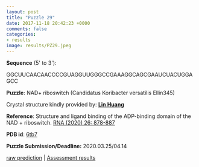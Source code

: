 ```yaml
---
layout: post
title: "Puzzle 29"
date: 2017-11-18 20:42:23 +0000
comments: false
categories: 
- results
image: results/PZ29.jpeg
---
```

**Sequence** (5' to 3'): 

GGCUUCAACAACCCCGUAGGUUGGGCCGAAAGGCAGCGAAUCUACUGGAGCC

**Puzzle**:
NAD+ riboswitch (Candidatus Koribacter versatilis Ellin345)

Crystal structure kindly provided by: [**Lin Huang**](http://jwz.syshospital.org/Item/468017.aspx)

**Reference**:
Structure and ligand binding of the ADP-binding domain of the NAD + riboswitch.
[RNA (2020) 26: 878-887](https://www.ncbi.nlm.nih.gov/pubmed/?term=32295864)

**PDB id**: [6tb7](http://www.rcsb.org/pdb/explore/explore.do?structureId=6tb7) 

**Puzzle Submission/Deadline:** 2020.03.25/04.14

[raw prediction](https://github.com/rnapuzzles/rnapuzzles.github.io/tree/master/data/PZ29/pdb)    &#124;   [Assessment results](/table/2000/01/01/PZ29-3d/)
